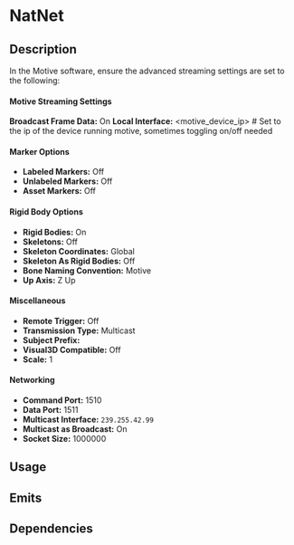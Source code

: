 # NatNet

## Description

In the Motive software, ensure the advanced streaming settings are set to the following:

#### Motive Streaming Settings

**Broadcast Frame Data:** On
**Local Interface:** <motive_device_ip> # Set to the ip of the device running motive, sometimes toggling on/off needed

#### Marker Options

- **Labeled Markers:** Off
- **Unlabeled Markers:** Off
- **Asset Markers:** Off

#### Rigid Body Options

- **Rigid Bodies:** On
- **Skeletons:** Off
- **Skeleton Coordinates:** Global
- **Skeleton As Rigid Bodies:** Off
- **Bone Naming Convention:** Motive
- **Up Axis:** Z Up

#### Miscellaneous

- **Remote Trigger:** Off
- **Transmission Type:** Multicast
- **Subject Prefix:**
- **Visual3D Compatible:** Off
- **Scale:** 1

#### Networking

- **Command Port:** 1510
- **Data Port:** 1511
- **Multicast Interface:** `239.255.42.99`
- **Multicast as Broadcast:** On
- **Socket Size:** 1000000

## Usage

## Emits

## Dependencies
